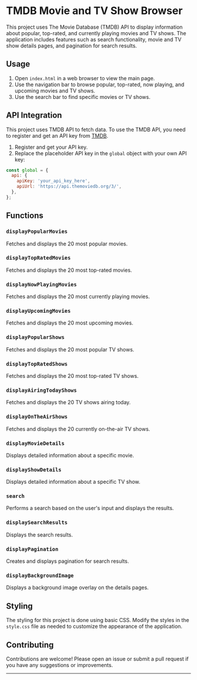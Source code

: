 # TMDB Movie and TV Show Browser

This project uses The Movie Database (TMDB) API to display information about popular, top-rated, and currently playing movies and TV shows. The application includes features such as search functionality, movie and TV show details pages, and pagination for search results.

## Usage

1. Open `index.html` in a web browser to view the main page.
2. Use the navigation bar to browse popular, top-rated, now playing, and upcoming movies and TV shows.
3. Use the search bar to find specific movies or TV shows.

## API Integration

This project uses TMDB API to fetch data. To use the TMDB API, you need to register and get an API key from [TMDB](https://www.themoviedb.org/settings/api).

1. Register and get your API key.
2. Replace the placeholder API key in the `global` object with your own API key:

```javascript
const global = {
  api: {
    apiKey: 'your_api_key_here',
    apiUrl: 'https://api.themoviedb.org/3/',
  },
};
```

## Functions

### `displayPopularMovies`

Fetches and displays the 20 most popular movies.

### `displayTopRatedMovies`

Fetches and displays the 20 most top-rated movies.

### `displayNowPlayingMovies`

Fetches and displays the 20 most currently playing movies.

### `displayUpcomingMovies`

Fetches and displays the 20 most upcoming movies.

### `displayPopularShows`

Fetches and displays the 20 most popular TV shows.

### `displayTopRatedShows`

Fetches and displays the 20 most top-rated TV shows.

### `displayAiringTodayShows`

Fetches and displays the 20 TV shows airing today.

### `displayOnTheAirShows`

Fetches and displays the 20 currently on-the-air TV shows.

### `displayMovieDetails`

Displays detailed information about a specific movie.

### `displayShowDetails`

Displays detailed information about a specific TV show.

### `search`

Performs a search based on the user's input and displays the results.

### `displaySearchResults`

Displays the search results.

### `displayPagination`

Creates and displays pagination for search results.

### `displayBackgroundImage`

Displays a background image overlay on the details pages.

## Styling

The styling for this project is done using basic CSS. Modify the styles in the `style.css` file as needed to customize the appearance of the application.

## Contributing

Contributions are welcome! Please open an issue or submit a pull request if you have any suggestions or improvements.



---
